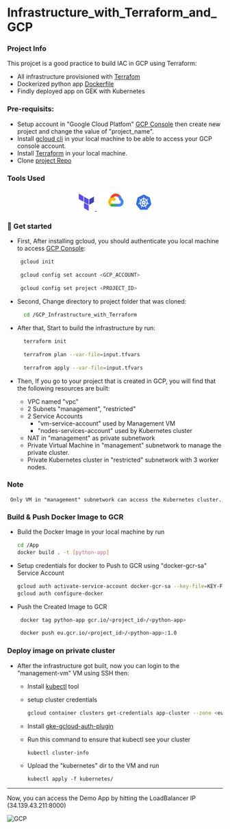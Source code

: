 # Infrastructure_with_Terraform_and_GCP
### Project Info

This projcet is a good practice to build IAC in GCP using Terraform:
* All infrastructure provisioned with [Terrafom](https://registry.terraform.io/providers/hashicorp/google/latest/docs)
* Dockerized python app [Dockerfile](https://github.com/3beerkamal/GCP_Infrastructure_with_Terraform/blob/master/App/Dockerfile)
* Findly deployed app on GEK with Kubernetes

### Pre-requisits:
* Setup account in "Google Cloud Platfom" [GCP Console](https://console.cloud.google.com/)
   then create new project and change the value of "project_name".
* Install [gcloud cli](https://cloud.google.com/sdk/docs/install) in your local machine to be able to access your GCP console account.
* Install [Terraform](https://developer.hashicorp.com/terraform/tutorials/aws-get-started/install-cli) in your local machine.
* Clone [project Repo](https://github.com/3beerkamal/GCP_Infrastructure_with_Terraform.git)

### Tools Used
<p align="center">
<a href="https://www.terraform.io/" target="_blank" rel="noreferrer"><img src="https://github.com/3beerkamal/3beerkamal/blob/main/Icons/terraform-icon.svg" alt="terraform" width="40" height="40"/></a><a href="https://cloud.google.com" target="_blank" rel="noreferrer"> <img src="https://github.com/3beerkamal/3beerkamal/blob/main/Icons/GCP.png" alt="gcp" width="90" height="50"/></a><a href="https://kubernetes.io" target="_blank" rel="noreferrer"><img src="https://github.com/3beerkamal/3beerkamal/blob/main/Icons/Kubernetes-icon-color.svg.png" alt="kubernetes" width="40" height="40"/></a> 
</p>

### :rocket: Get started
* First, After installing gcloud, you should authenticate you local machine to access [GCP Console](https://console.cloud.google.com/):
   ```bash
    gcloud init
    ```
   ```bash
    gcloud config set account <GCP_ACCOUNT>
    ```
   ```bash
    gcloud config set project <PROJECT_ID>
    ```
* Second, Change directory to project folder that was cloned:
  ```bash
    cd /GCP_Infrastructure_with_Terraform
    ```
* After that, Start to build the infrastructure by run:
  ```bash
    terraform init
    ```
  ```bash
    terrafrom plan --var-file=input.tfvars
    ```
  ```bash
    terrafrom apply --var-file=input.tfvars
    ```
*  Then, If you go to your project that is created in GCP, you will find that the following resources are built:
   
    * VPC named "vpc"
    * 2 Subnets "management", "restricted"
    * 2 Service Accounts
        * "vm-service-account" used by Management VM 
        * "nodes-services-account" used by Kubernetes cluster
    * NAT in "management" as private subnetwork
    * Private Virtual Machine in "management" subnetwork to manage the private cluster.
    * Private Kubernetes cluster in "restricted" subnetwork with 3 worker nodes.
 ### Note
     Only VM in "management" subnetwork can access the Kubernetes cluster.
     
     
### Build & Push Docker Image to GCR
* Build the Docker Image in your local machine by run

    ```bash
    cd /App
    docker build . -t [python-app]
    ```
* Setup credentials for docker to Push to GCR using "docker-gcr-sa" Service Account

    ```bash
    gcloud auth activate-service-account docker-gcr-sa --key-file=KEY-FILE
    gcloud auth configure-docker
    ```
* Push the Created Image to GCR

   ```bash
    docker tag python-app gcr.io/<project_id>/<python-app>
    ```
   ```bash
    docker push eu.gcr.io/<project_id>/<python-app>:1.0
    ```
    
### Deploy image on private cluster
* After the infrastructure got built, now you can login to the "management-vm" VM using SSH then:
    
    * Install [kubectl](https://kubernetes.io/docs/tasks/tools/install-kubectl-linux/) tool
    * setup cluster credentials
    
        ```bash
        gcloud container clusters get-credentials app-cluster --zone <europe-west1-b> --project <PROJECT-ID>
        ```
    * Install [gke-gcloud-auth-plugin](https://cloud.google.com/blog/products/containers-kubernetes/kubectl-auth-changes-in-gke)
    * Run this command to ensure that kubectl see your cluster
    
        ```bash 
        kubectl cluster-info
        ```
    * Upload the "kubernetes" dir to the VM and run
    
        ```
        kubectl apply -f kubernetes/
        ```
---
Now, you can access the Demo App by hitting the LoadBalancer IP (34.139.43.211:8000) 
    
    
![GCP](https://user-images.githubusercontent.com/31750138/199372153-b9eedcf3-e7a4-483b-aff0-500468b1cd97.png)
